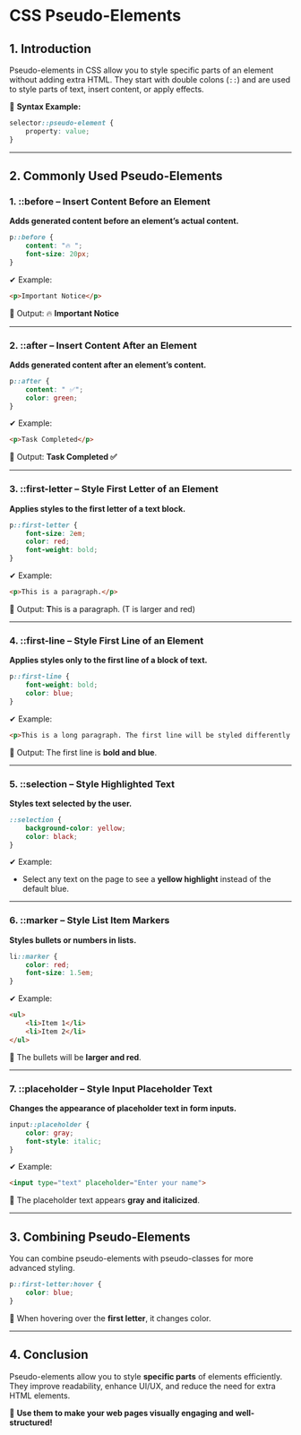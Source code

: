 # **CSS Pseudo-Elements**

## **1. Introduction**
Pseudo-elements in CSS allow you to style specific parts of an element without adding extra HTML. They start with double colons (`::`) and are used to style parts of text, insert content, or apply effects.

🔹 **Syntax Example:**
```css
selector::pseudo-element {
    property: value;
}
```

---

## **2. Commonly Used Pseudo-Elements**

### **1. ::before – Insert Content Before an Element**
**Adds generated content before an element’s actual content.**  

```css
p::before {
    content: "🔥 ";
    font-size: 20px;
}
```
✔ Example:
```html
<p>Important Notice</p>
```
🔹 Output: 🔥 **Important Notice**

---

### **2. ::after – Insert Content After an Element**
**Adds generated content after an element’s content.**  

```css
p::after {
    content: " ✅";
    color: green;
}
```
✔ Example:
```html
<p>Task Completed</p>
```
🔹 Output: **Task Completed ✅**

---

### **3. ::first-letter – Style First Letter of an Element**
**Applies styles to the first letter of a text block.**  

```css
p::first-letter {
    font-size: 2em;
    color: red;
    font-weight: bold;
}
```
✔ Example:
```html
<p>This is a paragraph.</p>
```
🔹 Output: **T**his is a paragraph. (T is larger and red)

---

### **4. ::first-line – Style First Line of an Element**
**Applies styles only to the first line of a block of text.**  

```css
p::first-line {
    font-weight: bold;
    color: blue;
}
```
✔ Example:
```html
<p>This is a long paragraph. The first line will be styled differently.</p>
```
🔹 Output: The first line is **bold and blue**.

---

### **5. ::selection – Style Highlighted Text**
**Styles text selected by the user.**  

```css
::selection {
    background-color: yellow;
    color: black;
}
```
✔ Example:
- Select any text on the page to see a **yellow highlight** instead of the default blue.

---

### **6. ::marker – Style List Item Markers**
**Styles bullets or numbers in lists.**  

```css
li::marker {
    color: red;
    font-size: 1.5em;
}
```
✔ Example:
```html
<ul>
    <li>Item 1</li>
    <li>Item 2</li>
</ul>
```
🔹 The bullets will be **larger and red**.

---

### **7. ::placeholder – Style Input Placeholder Text**
**Changes the appearance of placeholder text in form inputs.**  

```css
input::placeholder {
    color: gray;
    font-style: italic;
}
```
✔ Example:
```html
<input type="text" placeholder="Enter your name">
```
🔹 The placeholder text appears **gray and italicized**.

---

## **3. Combining Pseudo-Elements**
You can combine pseudo-elements with pseudo-classes for more advanced styling.

```css
p::first-letter:hover {
    color: blue;
}
```
🔹 When hovering over the **first letter**, it changes color.

---

## **4. Conclusion**
Pseudo-elements allow you to style **specific parts** of elements efficiently. They improve readability, enhance UI/UX, and reduce the need for extra HTML elements.

🚀 **Use them to make your web pages visually engaging and well-structured!**